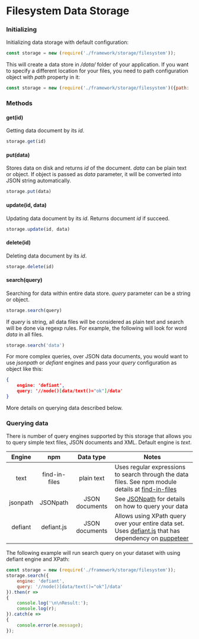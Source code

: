 # Filesystem Data Storage

### Initializing

Initializing data storage with default configuration:

```js
const storage = new (require('./framework/storage/filesystem'));
```

This will create a data store in _/data/_ folder of your application. If you want to specify a different location for your files, you need to path configuration object with _path_ property in it:

```js
const storage = new (require('./framework/storage/filesystem')({path: '/users/me/data'});
```

### Methods

#### get(id)
Getting data document by its _id_.

```js
storage.get(id)
```

#### put(data)
Stores data on disk and returns _id_ of the document. _data_ can be plain text or object. If object is passed as _data_ parameter, it will be converted into JSON string automatically.

```js
storage.put(data)
```

#### update(id, data)
Updating data document by its _id_. Returns document _id_ if succeed.

```js
storage.update(id, data)
```

#### delete(id)
Deleting data document by its _id_.

```js
storage.delete(id)
```

#### search(query)
Searching for data within entire data store. _query_ parameter can be a string or object.

```js
storage.search(query)
```

If _query_ is string, all data files will be considered as plain text and search will be done via regexp rules. For example, the following will look for word _data_ in all files.

```js
storage.search('data')
```

For more complex queries, over JSON data documents, you would want to use _jsonpath_ or _defiant_ engines and pass your _query_ configuration as object like this:

```json
{
    engine: 'defiant',
    query: '//node()[data/text()="ok"]/data'
}
```

More details on querying data described below.

### Querying data

There is number of query engines supported by this storage that allows you to query simple text files, JSON documents and XML. Default engine is _text_.


| Engine | npm | Data type | Notes |
|:------------:|:------------:|:------------:|------------|
| text | find-in-files | plain text | Uses regular expressions to search through the data files.  See npm module details at [find-in-files](https://www.npmjs.com/package/find-in-files) |
| jsonpath | JSONpath| JSON documents | See [JSONpath](https://www.npmjs.com/package/JSONPath) for details on how to query your data|
| defiant | defiant.js | JSON documents | Allows using XPath query over your entire data set. Uses [defiant.js](https://www.defiantjs.com) that has dependency on [puppeteer](https://github.com/GoogleChrome/puppeteer)|

The following example will run search query on your dataset with using defiant engine and XPath:

```js
const storage = new (require('./framework/storage/filesystem'));
storage.search({
    engine: 'defiant',
    query: '//node()[data/text()="ok"]/data'
}).then(r =>
{
    console.log('\n\nResult:');
    console.log(r);
}).catch(e =>
{
    console.error(e.message);
});

```
